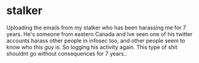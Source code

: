 # stalker

Uploading the emails from my stalker who has been harassing me for 7 years.
He's someone from eastern Canada and Ive seen one of his twitter accounts harass other people in infosec too, and other people seem to know who this guy is. So logging his activity again. This type of shit shouldnt go without consequences for 7 years..
